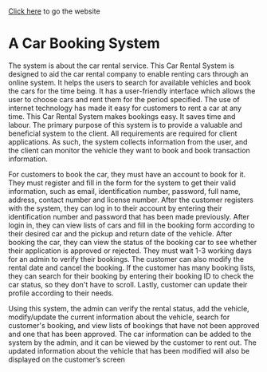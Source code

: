 #
<p><a href="https://alieyazawaniecar.000webhostapp.com/">Click here</a> to go the website</p>

 # A Car Booking System
 
 The system is about the car rental service. This Car Rental System is designed to aid the car
 rental company to enable renting cars through an online system. It helps the users to search for
 available vehicles and book the cars for the time being. It has a user-friendly interface which
 allows the user to choose cars and rent them for the period specified. The use of internet
 technology has made it easy for customers to rent a car at any time. This Car Rental System
 makes bookings easy. It saves time and labour. The primary purpose of this system is to provide
 a valuable and beneficial system to the client. All requirements are required for client
 applications. As such, the system collects information from the user, and the client can monitor
 the vehicle they want to book and book transaction information.
 
 For customers to book the car, they must have an account to book for it. They must register and
 fill in the form for the system to get their valid information, such as email, identification number,
 password, full name, address, contact number and license number. After the customer registers
 with the system, they can log in to their account by entering their identification number and
 password that has been made previously. After login in, they can view lists of cars and fill in the
 booking form according to their desired car and the pickup and return date of the vehicle. After
 booking the car, they can view the status of the booking car to see whether their application is
 approved or rejected. They must wait 1-3 working days for an admin to verify their bookings.
 The customer can also modify the rental date and cancel the booking. If the customer has many
 booking lists, they can search for their booking by entering their booking ID to check the car
 status, so they don't have to scroll. Lastly, customer can update their profile according to their
 needs.
 
 Using this system, the admin can verify the rental status, add the vehicle, modify/update the
 current information about the vehicle, search for customer's booking, and view lists of bookings
 that have not been approved and one that has been approved. The car information can be added
 to the system by the admin, and it can be viewed by the customer to rent out. The updated
 information about the vehicle that has been modified will also be displayed on the customer’s
 screen
